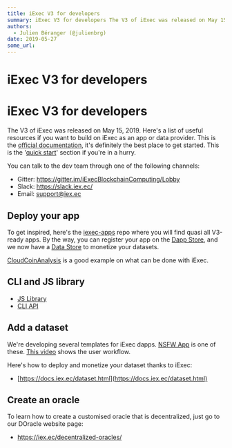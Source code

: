 ```yaml
---
title: iExec V3 for developers
summary: iExec V3 for developers The V3 of iExec was released on May 15, 2019. Heres a list of useful resources if you want to build on iExec as an app or data provider. This is the official documentation, its definitely the best place to get started. This is the quick start section if youre in a hurry. You can talk to the dev team through one of the following channels- Gitter- https-//gitter.im/iExecBlockchainComputing/Lobby Slack- https-//slack.iex.ec/ Email- support@iex.ec Deploy your app To get inspi
authors:
  - Julien Béranger (@julienbrg)
date: 2019-05-27
some_url: 
---
```


# iExec V3 for developers

# iExec V3 for developers

The V3 of iExec was released on May 15, 2019. Here's a list of useful resources if you want to build on iExec as an app or data provider. This is the [official documentation](https://docs.iex.ec/), it's definitely the best place to get started. This is the '[quick start](https://docs.iex.ec/quickstart.html')' section if you're in a hurry.  

You can talk to the dev team through one of the following channels: 

- Gitter: https://gitter.im/iExecBlockchainComputing/Lobby
- Slack: https://slack.iex.ec/
- Email: support@iex.ec

## Deploy your app 

To get inspired, here's the [iexec-apps](https://github.com/iExecBlockchainComputing/iexec-apps) repo where you will find quasi all V3-ready apps. By the way, you can register your app on the [Dapp Store](https://dapps.iex.ec/), and we now have a [Data Store](https://data.iex.ec/) to monetize your datasets.

[CloudCoinAnalysis](https://github.com/iExecBlockchainComputing/apps/tree/master/CloudCoinAnalysis) is a good example on what can be done with iExec.

## CLI and JS library

- [JS Library](https://github.com/iExecBlockchainComputing/iexec-sdk#iexec-sdk-library-api)
- [CLI API](https://github.com/iExecBlockchainComputing/iexec-sdk#sdk-cli-for-dapp-developpers)

## Add a dataset

We're developing several templates for iExec dapps. [NSFW App](https://nsfw.app.iex.ec/) is one of these. [This video](https://youtu.be/HA8pgMgr3u8) shows the user workflow.

Here's how to deploy and monetize your dataset thanks to iExec: 

- [https://docs.iex.ec/dataset.html](https://docs.iex.ec/dataset.html)

## Create an oracle 

To learn how to create a customised oracle that is decentralized, just go to our DOracle website page: 

- https://iex.ec/decentralized-oracles/



